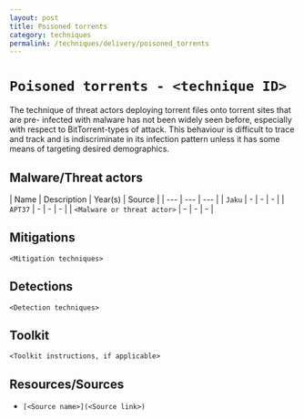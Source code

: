 ```yaml
---
layout: post
title: Poisoned torrents
category: techniques
permalink: /techniques/delivery/poisoned_torrents
---
```

# `Poisoned torrents - <technique ID>`

The technique of threat actors deploying torrent files onto torrent sites that are pre- infected with malware has not been widely seen before, especially with respect to BitTorrent-types of attack. This behaviour is difficult to trace and track and is indiscriminate in its infection pattern unless it has some means of targeting desired demographics.

## Malware/Threat actors

| Name | Description | Year(s) | Source |
| --- | --- | --- |
| `Jaku` | - | - | - |
| `APT37` | - | - | - |
| `<Malware or threat actor>` | - | - | - |

## Mitigations

`<Mitigation techniques>`

## Detections

`<Detection techniques>`

## Toolkit

`<Toolkit instructions, if applicable>`

## Resources/Sources

* `[<Source name>](<Source link>)`
